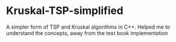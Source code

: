 # Kruskal-TSP-simplified

A simpler form of TSP and Kruskal algorithms in C++.
Helped me to understand the concepts, away from the text book implementation
